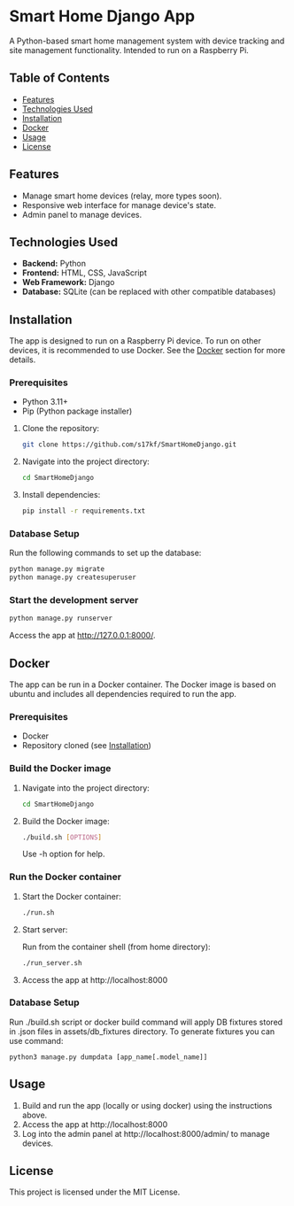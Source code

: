 # Smart Home Django App

A Python-based smart home management system with device tracking and site management functionality.
Intended to run on a Raspberry Pi.

## Table of Contents

- [Features](#features)
- [Technologies Used](#technologies-used)
- [Installation](#installation)
- [Docker](#docker)
- [Usage](#usage)
- [License](#license)

## Features

- Manage smart home devices (relay, more types soon).
- Responsive web interface for manage device's state.
- Admin panel to manage devices.

## Technologies Used

- **Backend:** Python
- **Frontend:** HTML, CSS, JavaScript
- **Web Framework:** Django
- **Database:** SQLite (can be replaced with other compatible databases)

## Installation

The app is designed to run on a Raspberry Pi device.
To run on other devices, it is recommended to use Docker. See the [Docker](#docker) section for more details.

### Prerequisites

- Python 3.11+
- Pip (Python package installer)

1. Clone the repository:
    ```bash
    git clone https://github.com/s17kf/SmartHomeDjango.git
    ```
2. Navigate into the project directory:
    ```bash
    cd SmartHomeDjango
    ```
3. Install dependencies:
    ```bash
    pip install -r requirements.txt
    ```

### Database Setup

Run the following commands to set up the database:

```bash
python manage.py migrate
python manage.py createsuperuser
```

### Start the development server

```bash
python manage.py runserver
```

Access the app at http://127.0.0.1:8000/.

## Docker

The app can be run in a Docker container.
The Docker image is based on ubuntu and includes all dependencies required to run the app.

### Prerequisites

- Docker
- Repository cloned (see [Installation](#installation))

### Build the Docker image

1. Navigate into the project directory:
   ```bash
   cd SmartHomeDjango
   ```
2. Build the Docker image:
   ```bash
   ./build.sh [OPTIONS]
   ```
   Use -h option for help.

### Run the Docker container

1. Start the Docker container:
   ```bash
   ./run.sh
   ```
2. Start server:

   Run from the container shell (from home directory):
   ```bash
   ./run_server.sh
   ```
3. Access the app at http://localhost:8000

### Database Setup

Run ./build.sh script or docker build command will apply DB fixtures stored in
.json files in assets/db_fixtures directory.
To generate fixtures you can use command:

   ```
   python3 manage.py dumpdata [app_name[.model_name]]
   ```

## Usage

1. Build and run the app (locally or using docker) using the instructions above.
2. Access the app at http://localhost:8000
3. Log into the admin panel at http://localhost:8000/admin/ to manage devices.

## License

This project is licensed under the MIT License.